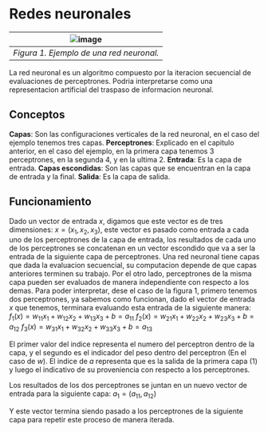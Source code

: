 # Redes neuronales

| ![image](https://upload.wikimedia.org/wikipedia/commons/thumb/1/11/Colored_neural_network_es.svg/800px-Colored_neural_network_es.svg.png) |
|:--:|
| *Figura 1. Ejemplo de una red neuronal.* |

La red neuronal es un algoritmo compuesto por la iteracion secuencial de evaluaciones de perceptrones. Podria interpretarse como una representacion artificial del traspaso de informacion neuronal.

## Conceptos

**Capas**: Son las configuraciones verticales de la red neuronal, en el caso del ejemplo tenemos tres capas.
**Perceptrones**: Explicado en el capitulo anterior, en el caso del ejemplo, en la primera capa tenemos 3 perceptrones, en la segunda 4, y en la ultima 2.
**Entrada**: Es la capa de entrada.
**Capas escondidas**: Son las capas que se encuentran en la capa de entrada y la final.
**Salida**: Es la capa de salida.

## Funcionamiento
Dado un vector de entrada $x$, digamos que este vector es de tres dimensiones: $x = (x_1, x_2, x_3)$, este vector es pasado como entrada a cada uno de los perceptrones de la capa de entrada, los resultados de cada uno de los perceptrones se concatenan en un vector escondido que va a ser la entrada de la siguiente capa de perceptrones.
Una red neuronal tiene capas que dada la evaluacion secuencial, su computacion depende de que capas anteriores terminen su trabajo. Por el otro lado, perceptrones de la misma capa pueden ser evaluados de manera independiente con respecto a los demas.
Para poder interpretar, dese el caso de la figura 1, primero tenemos dos perceptrones, ya sabemos como funcionan, dado el vector de entrada $x$ que tenemos, terminara evaluando esta entrada de la siguiente manera:
$f_1(x) = w_{11} x_1 + w_{12} x_2 + w_{13} x_3 + b = a_{11}$
$f_2(x) = w_{21} x_1 + w_{22} x_2 + w_{23} x_3 + b = a_{12}$
$f_3(x) = w_{31} x_1 + w_{32} x_2 + w_{33} x_3 + b = a_{13}$

El primer valor del indice representa el numero del perceptron dentro de la capa, y el segundo es el indicador del peso dentro del perceptron (En el caso de $w$). El indice de $a$ representa que es la salida de la primera capa (1) y luego el indicativo de su proveniencia con respecto a los perceptrones.

Los resultados de los dos perceptrones se juntan en un nuevo vector de entrada para la siguiente capa:
$a_1 = (a_{11}, a_{12})$

Y este vector termina siendo pasado a los perceptrones de la siguiente capa para repetir este proceso de manera iterada.

